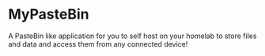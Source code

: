 # MyPasteBin
A PasteBin like application for you to self host on your homelab to store files and data and access them from any connected device!
